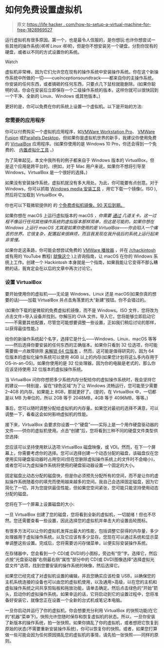 # 如何免费设置虚拟机

> 原文:[https://life hacker . com/how-to-setup-a-virtual-machine-for-free-1828969527](https://lifehacker.com/how-to-set-up-a-virtual-machine-for-free-1828969527)

运行虚拟机有很多原因。第一个，也是最令人信服的，是你想玩:也许你想尝试一些其他的操作系统(*咳咳 Linux 咳咳*)，但是你不想安装另一个硬盘，分割你现有的硬盘，或者以不同的方式设置你的系统。

Watch

虚拟机非常棒，因为它们允许您在现有的操作系统中安装操作系统。你在这个新操作系统中所做的一切——cue*Inception*soundtrack——都来自你的主操作系统。你安装的任何东西，或者搞砸的任何东西，只要点几下鼠标就能删除。(如果你聪明的话，你会在安装后立即保存一个二级操作系统的版本，这样你就可以很快回到一个干净、全新的 Linux、Windows 或其他版本。)

更好的是，你可以免费在你的系统上设置一个虚拟机。以下是开始的方法:

### 您需要的应用程序

你可以付费购买一个虚拟机应用程序，如[VMWare Workstation Pro](https://www.vmware.com/products/workstation-pro.html)、 [VMWare Fusion](https://www.vmware.com/products/fusion.html) 或[Parallels Desktop](https://www.parallels.com/products/desktop/)，但如果你是虚拟机世界的新手，我建议你使用免费的 [VirtualBox](https://www.virtualbox.org/) 应用程序。(如果你使用的是 Windows 10 Pro，你还会得到一个免费的、 [内置虚拟化工具](https://docs.microsoft.com/en-us/virtualization/hyper-v-on-windows/quick-start/create-virtual-machine) 。)

为了简单起见，本文中我所有的例子都来自于 Windows 版本的 VirtualBox，但是这个应用是跨平台的。(例如，对于 Mac 用户来说，如果你不想将引导至 Windows，VirtualBox 是一个很好的选择。)

如果没有安装操作系统，虚拟机就没有多大用处。为此，你可能要有点创意。对于 Windows，你可以抓取 [Windows media 安装工具](https://www.microsoft.com/en-us/software-download/windows10) ，用它下载一个镜像(。ISO ),然后将它加载到 VirtualBox 中。

你也可以下载微软提供的 的 [个免费虚拟机镜像，90 天后到期。](https://developer.microsoft.com/en-us/microsoft-edge/tools/vms/)

如果你想在 macOS 上运行虚拟版本的 macOS *，你需要 [通过](https://blog.caffeinesecurity.com/creating-a-macos-high-sierra-vm-for-virtualbox-mac-host-bb67eada27af) 几道关卡。这一过程不像运行任何其他操作系统的虚拟版本那样简单，但这是可能的。如果你想在 Windows 上运行 macOS 尤其是如果你使用的是 VirtualBox——你会陷入一个痛苦的世界。它很复杂，配置起来很麻烦，而且我发现在我升级后的系统上运行起来非常慢。*

如果你走这条路，你可能会想尝试免费的 [VMWare 播放器](https://www.vmware.com/products/workstation-player.html) ，并在 [/r/hackintosh](https://www.reddit.com/r/hackintosh) 或有用的 YouTube 教程( [就像这个](https://youtu.be/szHn5GunojU) )上咨询指南，让 macOS 在你的 Windows 系统上工作。创建一个 Hackintosh 本身就是一个指南，如果我能让它变得不那么糟糕的话，我肯定会在以后的文章中再次讨论它。

### 设置 VirtualBox

要开始使用你的虚拟机——无论是 Windows、Linux 还是 macOS(如果你真的想要的话)——加载 VirtualBox 并点击角落里的大“新建”按钮。你不会错过的。

(如果你下载的是微软的免费虚拟机镜像，而不是 Windows。ISO 文件，您将改为点击文件>导入设备并找到。你解压的 OVA 文件。导入它，您将能够立即启动它——不需要其他配置，尽管您可能想要调整一些设置，正如我们稍后讨论的那样，以获得最佳性能。)

给你的新操作系统起个名字，选择它是什么——Windows、Linux、macOS 等等——然后选择你要安装的任何东西的正确版本。如果你只看到 32 位选项，你可能需要做一点故障排除 [来解锁 64 位版本](http://www.fixedbyvonnie.com/2014/11/virtualbox-showing-32-bit-guest-versions-64-bit-host-os/) 。然而，这可能是值得研究的，因为 64 位版本的虚拟化操作系统可以使用 4GB 以上的内存(如果您计划将这么多内存用于 OS-in-an-OS)。如果你使用的是 32 位处理器，因为你的电脑是老式的，那么你应该坚持使用 32 位版本的虚拟操作系统。

当 VirtualBox 问你你想把多少系统内存分配给你的虚拟操作系统时，我会坚持它的建议——特别是，留在“绿色区域”为了让 Windows 流畅运行，您可能至少需要 2–4GB 的内存。如果能上 8GB，那就更好了。(是的，在 VirtualBox 中，一切都是以 MB 为单位的，所以 2GB 等于 2048MB，4GB 等于 4096MB，等等。)

事后，您可以随时调整分配给虚拟机的内存量。如果您对最初的选择不满意，可以调整一下，看看这会如何影响虚拟机的性能。

接下来，VirtualBox 会要求你设置一个“硬盘”——实际上是一个用作硬盘驱动器的文件——供你的虚拟机使用。点击“创建”后，您将看到三种不同的硬盘文件类型供您选择:

您应该可以坚持使用默认选项:VirtualBox 磁盘映像，或 VDI。然而，在下一个屏幕上，你需要考虑你的选择。您可以选择创建一个动态分配的磁盘，该磁盘仅在您使用实际硬盘驱动器时占用空间(但在您删除虚拟操作系统上的文件时不会缩小)，或者您可以为虚拟操作系统将使用的硬盘驱动器设置一个固定的大小。

固定磁盘比动态分配的磁盘快，但是你必须预先分配所有的空间，而不是让你的虚拟操作系统随着你的填充而使用越来越多的空间。我自己会选择固定磁盘，因为它简化了一切，并为您提供最佳性能，但如果您空间紧张，您可能只能坚持使用动态分配的磁盘。

您将在下一个屏幕上设置磁盘的大小:

一旦 VirtualBox 创建了您的磁盘，您将看到全新的虚拟机，一切就绪！但也不尽然。您还需要查看一些设置，因此选择您的虚拟机并单击大的设置齿轮图标。

有很多方法可以让你的虚拟机发挥出最大的性能，包括调整它获得的内存量，多少处理器用于虚拟操作系统，以及它应该有多少显存。您现在可以通过系统和显示菜单调整这些设置。完成后，您将需要访问存储菜单，以便实际安装操作系统。

在存储器中，您会看到一个 CD(或 DVD)的小图标，旁边有“空”字。选择它，然后点按“光盘驱动器”右侧最右侧“属性”部分中的 CD(或 DVD)图像选择“选择虚拟光盘文件”选项，找到您要安装的操作系统的映像，然后选择它。

如果您已经完成了对虚拟机设置的编辑，并且您确实应该检查 USB，以确保您的主机系统连接的设备也可以由您的虚拟机使用，以及通用>高级，以在您的主机和虚拟操作系统之间共享剪贴板和拖放功能，请单击确定。然后点击绿色的“开始”箭头，启动你的虚拟操作系统。如果幸运的话，它将启动到它的设置过程中，您将准备好安装它，就像您正在设置一个全新的台式机或笔记本电脑。

一旦你启动并运行了你的虚拟机，你会想要充分利用 VirtualBox 的快照功能(在它的“机器”菜单下)。快照允许您随时保存和恢复虚拟机的状态。所以，一旦你安装了新版本的操作系统，拍一张快照。如果你搞乱了你的虚拟机，或者想把它恢复到原始的状态(不需要重新安装操作系统)，你可以恢复你的快照。或者，如果您打算做一些可能会因为任何原因搞乱您的虚拟机的事情，请先拍一张快照——同样的原则。